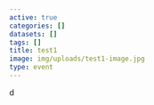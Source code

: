 ```yaml
---
active: true
categories: []
datasets: []
tags: []
title: test1
image: img/uploads/test1-image.jpg
type: event
---
```

d